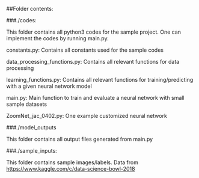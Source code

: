 ##Folder contents:

###./codes:

This folder contains all python3 codes for the sample project. One can implement the codes by running main.py.

constants.py:			Contains all constants used for the sample codes

data_processing_functions.py:	Contains all relevant functions for data processing

learning_functions.py:		Contains all relevant functions for training/predicting with a given neural network model

main.py:			Main function to train and evaluate a neural network with small sample datasets

ZoomNet_jac_0402.py:		One example customized neural network

###./model_outputs

This folder contains all output files generated from main.py

###./sample_inputs:		

This folder contains sample images/labels. Data from https://www.kaggle.com/c/data-science-bowl-2018
